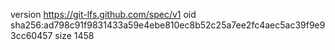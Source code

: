 version https://git-lfs.github.com/spec/v1
oid sha256:ad798c91f9831433a59e4ebe810ec8b52c25a7ee2fc4aec5ac39f9e93cc60457
size 1458
